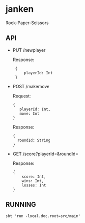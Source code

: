 # janken
Rock-Paper-Scissors

## API

 - PUT /newplayer

   Response:
   ```
    {
        playerId: Int
    }
    ```

 - POST /makemove

   Request:
     ```
     {
        playerId: Int,
        move: Int
     }
     ```
   Response:
     ```
     {
       roundId: String
     }
     ```
 - GET /score?playerId=<String>&roundId=<string>
   
   Response:
   ```
   {
       score: Int,
       wins: Int,
       losses: Int
   }
   ```
   
## RUNNING

`sbt 'run -local.doc.root=src/main'`
